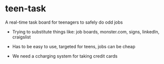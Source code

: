 # teen-task
A real-time task board for teenagers to safely do odd jobs

- Trying to substitute things like: job boards, monster.com, signs, linkedIn, craigslist
- Has to be easy to use, targeted for teens, jobs can be cheap

- We need a ccharging system for taking credit cards
